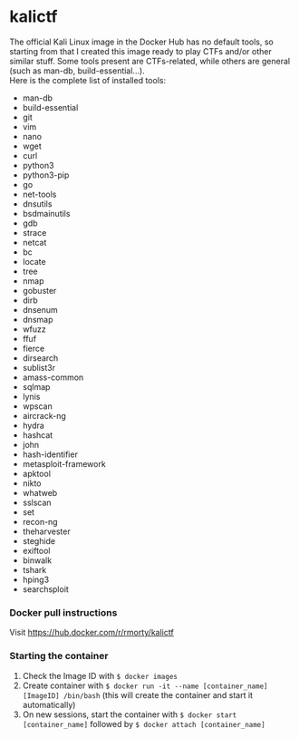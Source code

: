# kalictf
The official Kali Linux image in the Docker Hub has no default tools, so starting from that I created this image ready to play CTFs and/or other similar stuff. Some tools present are CTFs-related, while others are general (such as man-db, build-essential...).  
Here is the complete list of installed tools:
- man-db
- build-essential
- git 
- vim
- nano
- wget
- curl
- python3
- python3-pip
- go
- net-tools
- dnsutils
- bsdmainutils
- gdb
- strace
- netcat
- bc
- locate
- tree
- nmap
- gobuster
- dirb
- dnsenum
- dnsmap
- wfuzz
- ffuf
- fierce
- dirsearch
- sublist3r
- amass-common
- sqlmap
- lynis
- wpscan
- aircrack-ng
- hydra
- hashcat
- john
- hash-identifier
- metasploit-framework
- apktool
- nikto
- whatweb
- sslscan
- set
- recon-ng
- theharvester
- steghide
- exiftool
- binwalk
- tshark
- hping3
- searchsploit

### Docker pull instructions
Visit https://hub.docker.com/r/rmorty/kalictf  

### Starting the container
1. Check the Image ID with `$ docker images`  
2. Create container with `$ docker run -it --name [container_name] [ImageID] /bin/bash` (this will create the container and start it automatically)  
3. On new sessions, start the container with `$ docker start [container_name]` followed by `$ docker attach [container_name]`

